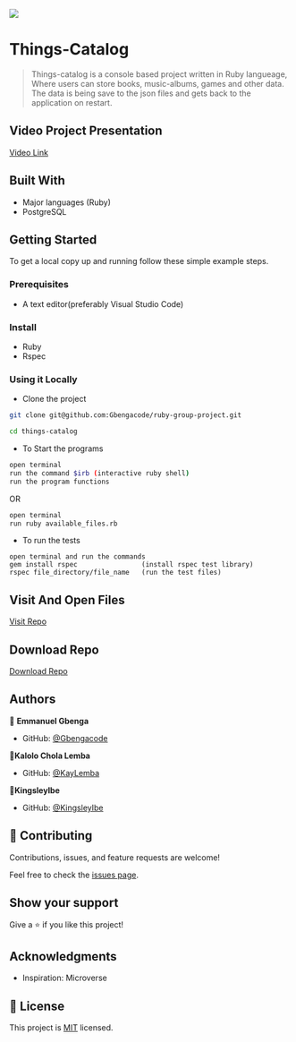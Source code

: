 ![](https://img.shields.io/badge/microverse-blueviolet)

# Things-Catalog

> Things-catalog is a console based project written in Ruby langueage, Where users can store books, music-albums, games and other data. The data is being save to the json files and gets back to the application on restart.

## Video Project Presentation
[Video Link](https://drive.google.com/file/d/15scQIfhdTM2s4p-RxD1RU_yjQ1qPTMVZ/view?usp=sharing)
## Built With

- Major languages (Ruby)
- PostgreSQL

## Getting Started

To get a local copy up and running follow these simple example steps.

### Prerequisites
- A text editor(preferably Visual Studio Code)

### Install
- Ruby
- Rspec

### Using it Locally

- Clone the project

```bash 
git clone git@github.com:Gbengacode/ruby-group-project.git

cd things-catalog
```

- To Start the programs
```bash
open terminal
run the command $irb (interactive ruby shell)
run the program functions
```

OR 

```bash
open terminal
run ruby available_files.rb
```

- To run the tests
```baash
open terminal and run the commands
gem install rspec                (install rspec test library)
rspec file_directory/file_name   (run the test files)
```

## Visit And Open Files

[Visit Repo](https://github.com/Gbengacode/ruby-group-project)

## Download Repo

[Download Repo](https://github.com/Gbengacode/ruby-group-project/archive/refs/heads/dev.zip)


## Authors

👤 **Emmanuel Gbenga**

- GitHub: [@Gbengacode](https://github.com/Gbengacode)


 👤**Kalolo Chola Lemba**

- GitHub: [@KayLemba](https://github.com/KayLemba)


 👤**KingsleyIbe**

- GitHub: [@KingsleyIbe](https://github.com/https://github.com/KingsleyIbe)


## 🤝 Contributing

Contributions, issues, and feature requests are welcome!

Feel free to check the [issues page](https://github.com/Gbengacode/ruby-group-project/issues).

## Show your support

Give a ⭐️ if you like this project!

## Acknowledgments

- Inspiration: Microverse

## 📝 License

This project is [MIT](./LICENSE.md) licensed.
